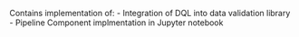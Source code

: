 Contains implementation of:
    - Integration of DQL into data validation library
    - Pipeline Component implmentation in Jupyter notebook